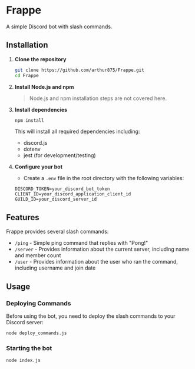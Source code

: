 # Frappe

A simple Discord bot with slash commands.

## Installation

1. **Clone the repository**
    ```bash
    git clone https://github.com/arthur875/Frappe.git
    cd Frappe
    ```

2. **Install Node.js and npm**
    > Node.js and npm installation steps are not covered here.

3. **Install dependencies**
    ```bash
    npm install
    ```
    
    This will install all required dependencies including:
    - discord.js
    - dotenv
    - jest (for development/testing)

4. **Configure your bot**
    - Create a `.env` file in the root directory with the following variables:
    ```
    DISCORD_TOKEN=your_discord_bot_token
    CLIENT_ID=your_discord_application_client_id
    GUILD_ID=your_discord_server_id
    ```

## Features

Frappe provides several slash commands:

- `/ping` - Simple ping command that replies with "Pong!"
- `/server` - Provides information about the current server, including name and member count
- `/user` - Provides information about the user who ran the command, including username and join date

## Usage

### Deploying Commands

Before using the bot, you need to deploy the slash commands to your Discord server:

```bash
node deploy_commands.js
```

### Starting the bot
```bash
node index.js
```
